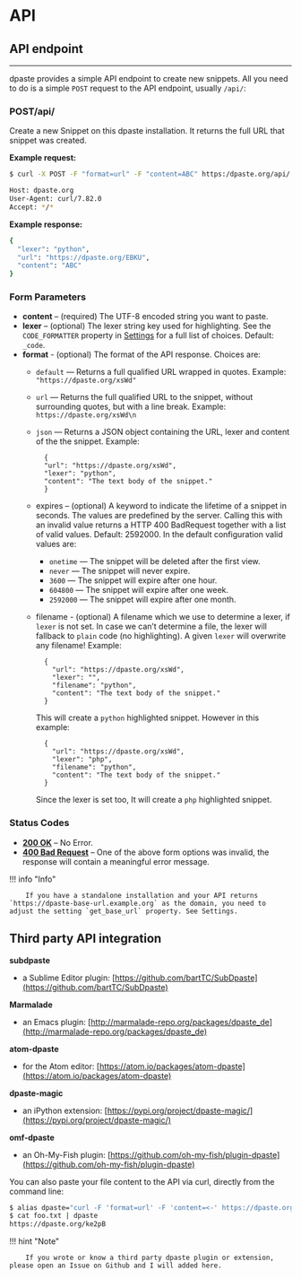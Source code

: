 # API

## API endpoint
---

dpaste provides a simple API endpoint to create new snippets. All you need to do is a simple `POST` request to the API endpoint, usually `/api/`:

### POST/api/
Create a new Snippet on this dpaste installation. It returns the full URL that snippet was created.

**Example request:**

```bash
$ curl -X POST -F "format=url" -F "content=ABC" https:/dpaste.org/api/

Host: dpaste.org
User-Agent: curl/7.82.0
Accept: */*
```

**Example response:**

```bash
{
  "lexer": "python",
  "url": "https://dpaste.org/EBKU",
  "content": "ABC"
}
```

### Form Parameters

- **content** – (required) The UTF-8 encoded string you want to paste.
- **lexer** – (optional) The lexer string key used for highlighting. See the `CODE_FORMATTER` property in [Settings](https://docs.dpaste.org/settings/) for a full list of choices. Default: `_code`.
- **format** -
(optional) The format of the API response. Choices are:
    - `default` — Returns a full qualified URL wrapped in quotes. Example: `"https://dpaste.org/xsWd"`
    - `url` — Returns the full qualified URL to the snippet, without surrounding quotes, but with a line break. Example: `https://dpaste.org/xsWd\n`
    - `json` — Returns a JSON object containing the URL, lexer and content of the the snippet. Example:

            {
            "url": "https://dpaste.org/xsWd",
            "lexer": "python",
            "content": "The text body of the snippet."
            }


    - expires – (optional) A keyword to indicate the lifetime of a snippet in seconds. The values are predefined by the server. Calling this with an invalid value returns a HTTP 400 BadRequest together with a list of valid values. Default: 2592000. In the default configuration valid values are:
        - `onetime` — The snippet will be deleted after the first view.
        - `never` — The snippet will never expire.
        - `3600` — The snippet will expire after one hour.
        - `604800` — The snippet will expire after one week.
        - `2592000` — The snippet will expire after one month.

    - filename - (optional) A filename which we use to determine a lexer, if `lexer` is not set. In case we can’t determine a file, the lexer will fallback to `plain` code (no highlighting). A given `lexer` will overwrite any filename! Example:

            {
              "url": "https://dpaste.org/xsWd",
              "lexer": "",
              "filename": "python",
              "content": "The text body of the snippet."
            }
    
        This will create a `python` highlighted snippet. However in this example:

            {
              "url": "https://dpaste.org/xsWd",
              "lexer": "php",
              "filename": "python",
              "content": "The text body of the snippet."
            }
          
        Since the lexer is set too, It will create a `php` highlighted snippet.

### Status Codes
- [**200 OK**](https://developer.mozilla.org/en-US/docs/Web/HTTP/Status/200) – No Error.
- [**400 Bad Request**](https://developer.mozilla.org/en-US/docs/Web/HTTP/Status/400) – One of the above form options was invalid, the response will contain a meaningful error message.


!!! info "Info"

        If you have a standalone installation and your API returns `https://dpaste-base-url.example.org` as the domain, you need to adjust the setting `get_base_url` property. See Settings.

## Third party API integration
**subdpaste**

-  a Sublime Editor plugin: [https://github.com/bartTC/SubDpaste](https://github.com/bartTC/SubDpaste)

**Marmalade**

-  an Emacs plugin: [http://marmalade-repo.org/packages/dpaste_de](http://marmalade-repo.org/packages/dpaste_de)
  
**atom-dpaste**

-  for the Atom editor: [https://atom.io/packages/atom-dpaste](https://atom.io/packages/atom-dpaste)

**dpaste-magic**

-  an iPython extension: [https://pypi.org/project/dpaste-magic/](https://pypi.org/project/dpaste-magic/)

**omf-dpaste**

-  an Oh-My-Fish plugin: [https://github.com/oh-my-fish/plugin-dpaste](https://github.com/oh-my-fish/plugin-dpaste)

You can also paste your file content to the API via curl, directly from the command line:


```bash
$ alias dpaste="curl -F 'format=url' -F 'content=<-' https://dpaste.org/api/"
$ cat foo.txt | dpaste
https://dpaste.org/ke2pB
```

!!! hint "Note"

        If you wrote or know a third party dpaste plugin or extension, please open an Issue on Github and I will added here.

